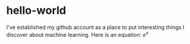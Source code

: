 # hello-world
I've established my github account as a place to put interesting things I discover about machine learning.
Here is an equation: $e^x$
